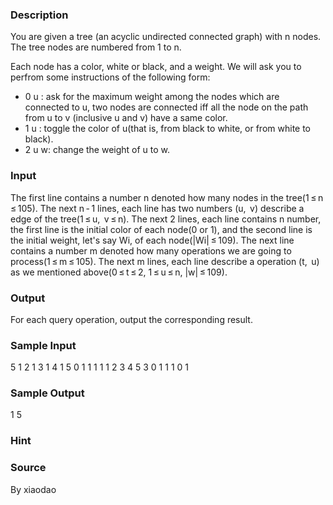 
### Description

You are given a tree (an acyclic undirected connected graph) with n nodes. The tree nodes are numbered from 1 to n. 


Each node has a color, white or black, and a weight.
We will ask you to perfrom some instructions of the following form:


- 0 u : ask for the maximum weight among the nodes which are connected to u, two nodes are connected iff all the node on the path from u to v (inclusive u and v) have a same color. 
- 1 u : toggle the color of u(that is, from black to white, or from white to black). 
- 2 u w: change the weight of u to w. 





### Input

The first line contains a number n denoted how many nodes in the tree(1 ≤ n ≤ 105). The next n - 1 lines, each line has two numbers (u,  v) describe a edge of the tree(1 ≤ u,  v ≤ n). 
The next 2 lines, each line contains n number, the first line is the initial color of each node(0 or 1), and the second line is the initial weight, let's say Wi, of each node(|Wi| ≤ 109).
The next line contains a number m denoted how many operations we are going to process(1 ≤ m ≤ 105). The next m lines, each line describe a operation (t,  u) as we mentioned above(0 ≤ t ≤ 2, 1 ≤ u ≤ n, |w| ≤ 109).




### Output

For each query operation, output the corresponding result.




### Sample Input
5
1 2
1 3
1 4
1 5
0 1 1 1 1
1 2 3 4 5
3
0 1
1 1
0 1


### Sample Output
1
5

### Hint

### Source
By xiaodao